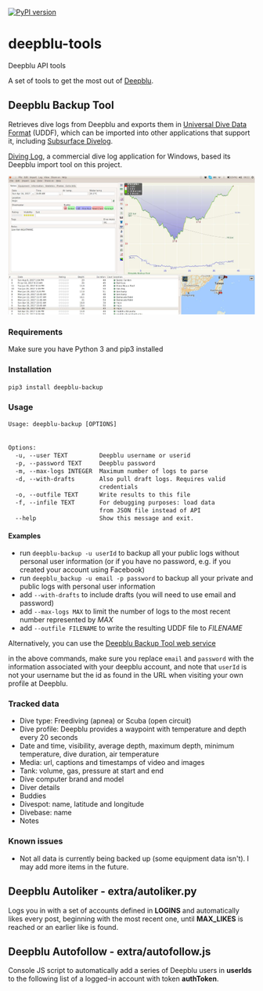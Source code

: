 [![PyPI version](https://badge.fury.io/py/deepblu-tools.svg)](https://pypi.org/project/deepblu-tools/)

# deepblu-tools
Deepblu API tools

A set of tools to get the most out of [Deepblu](https://deepblu.com).

## Deepblu Backup Tool
Retrieves dive logs from Deepblu and exports them in [Universal Dive Data Format](http://uddf.org) (UDDF), which can be imported into other applications that support it, including [Subsurface Divelog](https://subsurface-divelog.org/).

[Diving Log](http://www.divinglog.de/), a commercial dive log application for Windows, based its Deepblu import tool on this project.

![Deepblu logs imported into Subsurface](/web/img/imported_into_subsurface.jpg)

### Requirements
Make sure you have Python 3 and pip3 installed

### Installation

`pip3 install deepblu-backup`

### Usage

```
Usage: deepblu-backup [OPTIONS]


Options:
  -u, --user TEXT         Deepblu username or userid
  -p, --password TEXT     Deepblu password
  -m, --max-logs INTEGER  Maximum number of logs to parse
  -d, --with-drafts       Also pull draft logs. Requires valid
                          credentials
  -o, --outfile TEXT      Write results to this file
  -f, --infile TEXT       For debugging purposes: load data 
                          from JSON file instead of API
  --help                  Show this message and exit.
```

#### Examples

- run `deepblu-backup -u userId` to backup all your public logs without personal user information (or if you have no password, e.g. if you created your account using Facebook)
- run `deepblu_backup -u email -p password` to backup all your private and public logs with personal user information
- add `--with-drafts` to include drafts (you will need to use email and password)
- add `--max-logs MAX` to limit the number of logs to the most recent number represented by *MAX*
- add `--outfile FILENAME` to write the resulting UDDF file to *FILENAME*

Alternatively, you can use the [Deepblu Backup Tool web service](http://worldofnonging.com/deepblu-tools/index.php)

in the above commands, make sure you replace `email` and `password` with the information associated with your deepblu account, and note that `userId` is not your username but the id as found in the URL when visiting your own profile at Deepblu.

### Tracked data
- Dive type: Freediving (apnea) or Scuba (open circuit)
- Dive profile: Deepblu provides a waypoint with temperature and depth every 20 seconds
- Date and time, visibility, average depth, maximum depth, minimum temperature, dive duration, air temperature
- Media: url, captions and timestamps of video and images
- Tank: volume, gas, pressure at start and end
- Dive computer brand and model
- Diver details
- Buddies
- Divespot: name, latitude and longitude
- Divebase: name
- Notes

### Known issues
- Not all data is currently being backed up (some equipment data isn't). I may add more items in the future.

## Deepblu Autoliker - extra/autoliker.py
Logs you in with a set of accounts defined in **LOGINS** and automatically likes every post, beginning with the most recent one, until **MAX_LIKES** is reached or an earlier like is found.

## Deepblu Autofollow - extra/autofollow.js
Console JS script to automatically add a series of Deepblu users in **userIds** to the following list of a logged-in account with token **authToken**.
